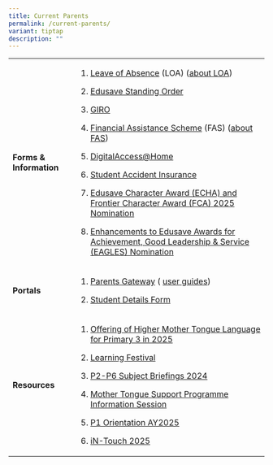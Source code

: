 ```yaml
---
title: Current Parents
permalink: /current-parents/
variant: tiptap
description: ""
---
```

<table style="minWidth: 50px">
<colgroup>
<col>
<col>
</colgroup>
<tbody>
<tr>
<td rowspan="1" colspan="1">
<p><strong>Forms &amp; Information</strong>
</p>
</td>
<td rowspan="1" colspan="1">
<ol data-tight="true" class="tight">
<li>
<p><a href="https://go.gov.sg/fpsloaform" rel="noopener noreferrer nofollow" target="_blank">Leave of Absence</a> (LOA)
(<a href="https://www.moe.gov.sg/returning-singaporeans" rel="noopener noreferrer nofollow" target="_blank">about LOA</a>)</p>
</li>
<li>
<p><a href="https://form.gov.sg/5be24a1bb3f842000fdc4e59" rel="noopener noreferrer nofollow" target="_blank">Edusave Standing Order</a>
</p>
</li>
<li>
<p><a href="https://www.moe.gov.sg/financial-matters/fees/egiro" rel="noopener noreferrer nofollow" target="_blank">GIRO</a>
</p>
</li>
<li>
<p><a href="https://go.gov.sg/moe-efasggas" rel="noopener noreferrer nofollow" target="_blank">Financial Assistance Scheme</a> (FAS)
(<a href="https://www.moe.gov.sg/financial-matters/financial-assistance" rel="noopener noreferrer nofollow" target="_blank">about FAS</a>)</p>
</li>
<li>
<p><a href="https://www.imda.gov.sg/dah" rel="noopener noreferrer nofollow" target="_blank">DigitalAccess@Home</a>
</p>
</li>
<li>
<p><a href="https://studentgpa.incomegroupins.com.sg/" rel="noopener noreferrer nofollow" target="_blank">Student Accident Insurance</a>
</p>
</li>
<li>
<p><a href="https://go.gov.sg/parentguardiannomination2025" rel="noopener nofollow" target="_blank">Edusave Character Award (ECHA) and Frontier Character Award (FCA) 2025 Nomination</a>
</p>
</li>
<li>
<p><a href="https://go.gov.sg/parent-guardiannomination2024-primary1to3" rel="noopener nofollow" target="_blank">Enhancements to Edusave Awards for Achievement, Good Leadership &amp; Service (EAGLES) Nomination</a>
</p>
</li>
</ol>
</td>
</tr>
<tr>
<td rowspan="1" colspan="1">
<p><strong>Portals</strong>
</p>
</td>
<td rowspan="1" colspan="1">
<ol data-tight="true" class="tight">
<li>
<p><a href="https://pg.moe.edu.sg/" rel="noopener noreferrer nofollow" target="_blank">Parents Gateway</a> (
<a href="https://www.frontierpri.moe.edu.sg/parents-gateway/" rel="noopener noreferrer nofollow" target="_blank">user guides</a>)</p>
</li>
<li>
<p><a href="https://pg.moe.edu.sg/forms/sdf" rel="noopener noreferrer nofollow" target="_blank">Student Details Form</a>
</p>
</li>
</ol>
</td>
</tr>
<tr>
<td rowspan="1" colspan="1">
<p><strong>Resources</strong>
</p>
</td>
<td rowspan="1" colspan="1">
<ol data-tight="true" class="tight">
<li>
<p><a href="https://go.gov.sg/p3-hmt-2025" rel="noopener noreferrer nofollow" target="_blank">Offering of Higher Mother Tongue Language for Primary 3 in 2025</a>
</p>
</li>
<li>
<p><a href="https://www.frontierpri.moe.edu.sg/learning-festival-for-parents/" rel="noopener noreferrer nofollow" target="_blank">Learning Festival</a>
</p>
</li>
<li>
<p><a href="https://www.frontierpri.moe.edu.sg/subject-briefings-2024/" rel="noopener noreferrer nofollow" target="_blank">P2-P6 Subject Briefings 2024</a>
</p>
</li>
<li>
<p><a href="https://go.gov.sg/mtsp-briefing-to-parents" rel="noopener noreferrer nofollow" target="_blank">Mother Tongue Support Programme Information Session</a>
</p>
</li>
<li>
<p><a href="/files/P1_Orientation_AY2025.pdf" rel="noopener nofollow" target="_blank">P1 Orientation AY2025</a>
</p>
</li>
<li>
<p><a href="/files/iN_Touch_Term_3_2025.pdf" rel="noopener nofollow" target="_blank">iN-Touch 2025</a>
</p>
</li>
</ol>
</td>
</tr>
</tbody>
</table>
<p></p>